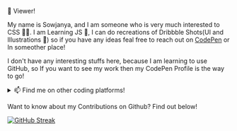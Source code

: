 👋 Viewer!

My name is Sowjanya, and I am someone who is very much interested to CSS 👀💞️. I am Learning JS 🌱, I can do recreations of Dribbble Shots(UI and Illustrations 🧿) so if you have any ideas feal free to reach out on [CodePen](https://codepen.io/sowg) or In someother place!

I don't have any interesting stuffs here, because I am learning to use GitHub, so If you want to see my work then my CodePen Profile is the way to go! 

<details>
	<summary>📫 Find me on other coding platforms!</summary></br>

- <a href="https://codepen.io/sowg"><img src="https://cdn-icons-png.flaticon.com/512/2111/2111501.png" width="20px"></a>
- <a href="https://www.freecodecamp.org/sowg"><img src="https://design-style-guide.freecodecamp.org/downloads/fcc_secondary_small.svg" width="20px"></a>
- <a href="https://dev.to/sowg"><img src="https://cdn.worldvectorlogo.com/logos/devto.svg" width="20px"></a>
- <a href="https://dribbble.com/sowg"><img src="https://cdn.freebiesupply.com/logos/large/2x/dribbble-icon-1-logo-png-transparent.png" width="20px"></a>
</details>

Want to know about my Contributions on Github? Find out below!

[![GitHub Streak](https://github-readme-streak-stats.herokuapp.com?user=sowgk&theme=buefy-dark&hide_border=true&stroke=DD56CB&background=CAB8FF&ring=9686C3&sideNums=3B00DD&currStreakLabel=3B00DD&dates=3D2C8D&currStreakNum=3B00DD)](https://git.io/streak-stats)

<!---
sowgk/sowgk is a ✨ special ✨ repository because its `README.md` (this file) appears on your GitHub profile.
You can click the Preview link to take a look at your changes.
--->
